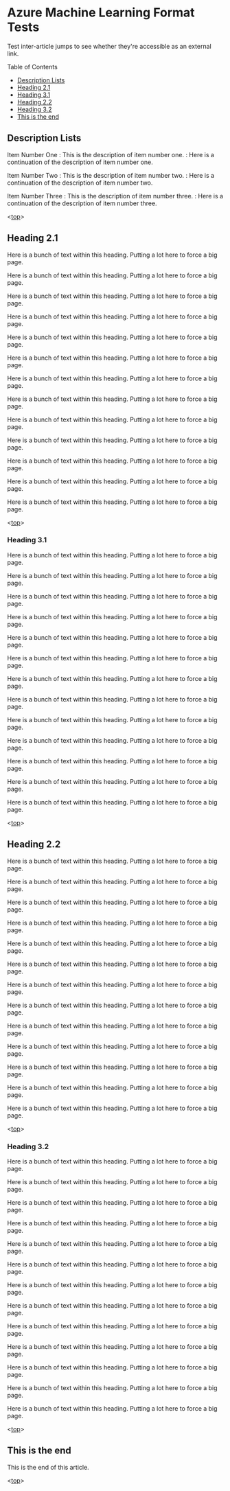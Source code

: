 <properties title="Azure Machine Learning Format Tests" pageTitle="Machine Learning Format Tests | Azure" description="Test document to try out MD formatting." metaKeywords="" services="machine-learning" solutions="" documentationCenter="" authors="garye" manager="paulettm" editor="cgronlun"  videoId="" scriptId="" />

<tags ms.service="machine-learning" ms.workload="data-services" ms.tgt_pltfrm="na" ms.devlang="na" ms.topic="article" ms.date="10/15/2014" ms.author="garye" />


# Azure Machine Learning Format Tests

[top]: #azure-machine-learning-format-tests

Test inter-article jumps to see whether they're accessible as an external link.

Table of Contents

- [Description Lists]
- [Heading 2.1]
- [Heading 3.1]
- [Heading 2.2]
- [Heading 3.2]
- [This is the end]

[Description Lists]: #description-lists
[Heading 2.1]: #heading-21
[Heading 3.1]: #heading-31
[Heading 2.2]: #heading-22
[Heading 3.2]: #heading-32
[This is the end]: #this-is-the-end


## Description Lists

Item Number One
: This is the description of item number one.
: Here is a continuation of the description of item number one.

Item Number Two
: This is the description of item number two.
: Here is a continuation of the description of item number two.

Item Number Three
: This is the description of item number three.
: Here is a continuation of the description of item number three.

<[top]>

## Heading 2.1

Here is a bunch of text within this heading. Putting a lot here to force a big page.

Here is a bunch of text within this heading. Putting a lot here to force a big page.

Here is a bunch of text within this heading. Putting a lot here to force a big page.

Here is a bunch of text within this heading. Putting a lot here to force a big page.

Here is a bunch of text within this heading. Putting a lot here to force a big page.

Here is a bunch of text within this heading. Putting a lot here to force a big page.

Here is a bunch of text within this heading. Putting a lot here to force a big page.

Here is a bunch of text within this heading. Putting a lot here to force a big page.

Here is a bunch of text within this heading. Putting a lot here to force a big page.

Here is a bunch of text within this heading. Putting a lot here to force a big page.

Here is a bunch of text within this heading. Putting a lot here to force a big page.

Here is a bunch of text within this heading. Putting a lot here to force a big page.

Here is a bunch of text within this heading. Putting a lot here to force a big page.

<[top]>

### Heading 3.1

Here is a bunch of text within this heading. Putting a lot here to force a big page.

Here is a bunch of text within this heading. Putting a lot here to force a big page.

Here is a bunch of text within this heading. Putting a lot here to force a big page.

Here is a bunch of text within this heading. Putting a lot here to force a big page.

Here is a bunch of text within this heading. Putting a lot here to force a big page.

Here is a bunch of text within this heading. Putting a lot here to force a big page.

Here is a bunch of text within this heading. Putting a lot here to force a big page.

Here is a bunch of text within this heading. Putting a lot here to force a big page.

Here is a bunch of text within this heading. Putting a lot here to force a big page.

Here is a bunch of text within this heading. Putting a lot here to force a big page.

Here is a bunch of text within this heading. Putting a lot here to force a big page.

Here is a bunch of text within this heading. Putting a lot here to force a big page.

Here is a bunch of text within this heading. Putting a lot here to force a big page.

<[top]>

## Heading 2.2

Here is a bunch of text within this heading. Putting a lot here to force a big page.

Here is a bunch of text within this heading. Putting a lot here to force a big page.

Here is a bunch of text within this heading. Putting a lot here to force a big page.

Here is a bunch of text within this heading. Putting a lot here to force a big page.

Here is a bunch of text within this heading. Putting a lot here to force a big page.

Here is a bunch of text within this heading. Putting a lot here to force a big page.

Here is a bunch of text within this heading. Putting a lot here to force a big page.

Here is a bunch of text within this heading. Putting a lot here to force a big page.

Here is a bunch of text within this heading. Putting a lot here to force a big page.

Here is a bunch of text within this heading. Putting a lot here to force a big page.

Here is a bunch of text within this heading. Putting a lot here to force a big page.

Here is a bunch of text within this heading. Putting a lot here to force a big page.

Here is a bunch of text within this heading. Putting a lot here to force a big page.

<[top]>

### Heading 3.2

Here is a bunch of text within this heading. Putting a lot here to force a big page.

Here is a bunch of text within this heading. Putting a lot here to force a big page.

Here is a bunch of text within this heading. Putting a lot here to force a big page.

Here is a bunch of text within this heading. Putting a lot here to force a big page.

Here is a bunch of text within this heading. Putting a lot here to force a big page.

Here is a bunch of text within this heading. Putting a lot here to force a big page.

Here is a bunch of text within this heading. Putting a lot here to force a big page.

Here is a bunch of text within this heading. Putting a lot here to force a big page.

Here is a bunch of text within this heading. Putting a lot here to force a big page.

Here is a bunch of text within this heading. Putting a lot here to force a big page.

Here is a bunch of text within this heading. Putting a lot here to force a big page.

Here is a bunch of text within this heading. Putting a lot here to force a big page.

Here is a bunch of text within this heading. Putting a lot here to force a big page.

<[top]>

## This is the end

This is the end of this article.

<[top]>
